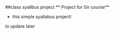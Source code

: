 
##class syallbus project
** Project for Gir course**
* this simple syallabus project!

to updare later

